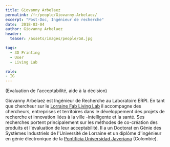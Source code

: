 ```yaml
---
title: Giovanny Arbelaez
permalink: /fr/people/Giovanny-Arbelaez/
excerpt: "Post-Doc, Ingénieur de recherche"
date:  2018-03-04
author: Giovanny Arbelaez
header:
  teaser: /assets/images/people/GA.jpg

tags:
  - 3D Printing
  - User
  - Living Lab

role:
- IG
---
```


(Evaluation de l'acceptabilité, aide à la décision)

Giovanny Arbelaez est Ingénieur de Recherche au Laboratoire ERPI. En tant que chercheur sur le [Lorraine Fab Living Lab](http://lf2l.fr) il accompagne des chercheurs, entreprises et territoires dans le développement des projets de recherche et innovation liées à la ville -intelligente et la santé. Ses recherches portent principalement sur les méthodes de co-création des produits et l'évaluation de leur acceptabilité. Il a un Doctorat en Génie des Systèmes Industriels de l'Université de Lorraine et un diplôme d'ingénieur en génie électronique de la [Pontificia Universidad Javeriana](https://www.javerianacali.edu.co) (Colombie).  
